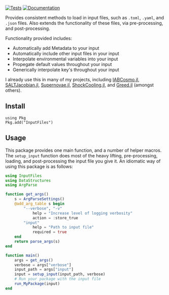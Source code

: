 [![Tests](https://github.com/OmegaLambda1998/InputFiles.jl/actions/workflows/test.yml/badge.svg)](https://github.com/OmegaLambda1998/InputFiles.jl/actions/workflows/test.yml)
[![Documentation](https://github.com/OmegaLambda1998/InputFiles.jl/actions/workflows/documentation.yml/badge.svg)](https://omegalambda.com.au/InputFiles.jl/)

Provides consistent methods to load in input files, such as `.toml`, `.yaml`, and `.json` files. Also extends the functionality of these files, via pre-processing, and post-processing.

Functionality provided includes:
- Automatically add Metadata to your input
- Automatically include other input files in your input
- Interpolate environmental variables into your input
- Propegate default values throughout your input
- Generically interpolate key's throughout your input

I already use this in many of my projects, including [IABCosmo.jl](https://github.com/OmegaLambda1998/IABCosmo.jl), [SALTJacobian.jl](https://github.com/OmegaLambda1998/SALTJacobian.jl), [Supernovae.jl](https://github.com/OmegaLambda1998/Supernovae.jl), [ShockCooling.jl](https://github.com/OmegaLambda1998/ShockCooling.jl), and [Greed.jl](https://github.com/OmegaLambda1998/Greed.jl) (amongst others).

## Install

```
using Pkg
Pkg.add("InputFiles")
```

## Usage
This package provides one main function, and a number of helper macros. The `setup_input` function does most of the heavy lifting, pre-processing, loading, and post-processing the input file you give it. An idiomatic way of using this package is as follows:

```julia
using InputFiles
using DataStructures
using ArgParse

function get_args()
    s = ArgParseSettings()
    @add_arg_table s begin
        "--verbose", "-v"
            help = "Increase level of logging verbosity"
            action = :store_true
        "input"
            help = "Path to input file"
            required = true
    end
    return parse_args(s)
end

function main()
    args = get_args()
    verbose = args["verbose"]
    input_path = args["input"]
    input = setup_input(input_path, verbose)
    # Run your package with the input file
    run_MyPackage(input)
end
```

